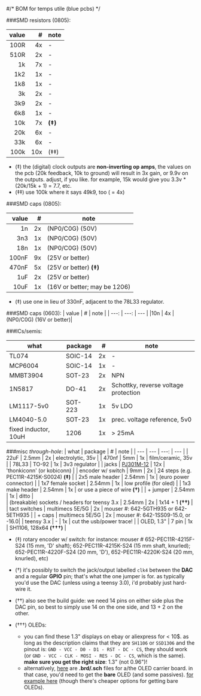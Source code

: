 #/* BOM for temps utile (blue pcbs) */


###SMD resistors (0805):

| value | # | note |
| ---: | ---: | --- |
|100R |		 4x | - |
| 510R |         2x | - |
| 1k  |       7x | - |
| 1k2  |         1x | - |
| 1k8  |         1x | - |
| 3k   |         2x | - |
| 3k9  |        2x | - |
| 6k8  |        1x | - |
| 10k  |         7x | **(‡)** |
| 20k  |         6x  | - | 
| 33k |          6x  | - |
| 100k |         10x | (‡‡) |

- (‡) the (digital) clock outputs are **non-inverting op amps**, the values on the pcb (20k feedback, 10k to ground) will result in 3x gain, or 9.9v on the outputs. adjust, if you like. for example, 15k would give you 3.3v * (20k/15k + 1) = 7.7, etc.
- (‡‡) use 100k where it says 49k9, too ( = 4x)


###SMD caps (0805):

| value | # | note |
| ---: | ---: | --- |
| 1n    | 2x  |(NP0/C0G) (50V)|
|3n3   |1x |(NP0/C0G) (50V)|
|18n   | 1x |(NP0/C0G) (50V)|
|100nF | 9x | (25V or better)|
|470nF | 5x | (25V or better) **(‡)**|
| 1uF   | 2x | (25V or better)|
|10uF  | 1x |(16V or better; may be 1206)|

- (‡) use one in lieu of 330nF, adjacent to the 78L33 regulator.

###SMD caps (0603):
| value | # | note |
| ---: | ---: | --- |
|10n   | 4x | (NP0/C0G) (16V or better)|

###ICs/semis:

| what | package | # | note |
| --- | --- | ---: | --- |
| TL074 | SOIC-14 | 2x | - |
| MCP6004 | SOIC-14 | 1x | - |
| MMBT3904 | SOT-23 | 2x | NPN |
| 1N5817 | DO-41 | 2x | Schottky, reverse voltage protection|
| LM1117-5v0 | SOT-223 | 1x | 5v LDO |
| LM4040-5.0 | SOT-23 |  1x | prec. voltage reference, 5v0|
| fixed inductor, 10uH | 1206 | 1x |  > 25mA |

###misc *through-hole*:
| what | package | # | note |
| --- | --- | ---: | --- |
| 22uF | 2.5mm | 2x |  electrolytic, 35v | 
| 470nf | 5mm |  1x | film/ceramic, 35v | 
| 78L33 |  TO-92 | 1x | 3v3 regulator | 
|  jacks | [PJ301M-12](https://www.thonk.co.uk/shop/3-5mm-jacks/) | 12x |  'thonkiconn' (or kobiconn) | 
| encoder w/ switch | 9mm | 2x | 24 steps (e.g. PEC11R-4215K-S0024) **(‡)**  | 
|  2x5 male header | 2.54mm |  1x |  (euro power connector) | 
|  1x7 female socket |  2.54mm  |  1x |  low profile (for oled) | 
|  1x3 make header |  2.54mm |  1x | or use a piece of wire **(†)**  | 
|  + jumper |  2.54mm |  1x |  ditto |  
|  (breakable) sockets / headers for teensy 3.x |  2.54mm | 2x | 1x14 + 1 **(††)** | 
| tact switches | multimecs 5E/5G | 2x  | mouser #: 642-5GTH935 or 642-5ETH935 |
| + caps | multimecs 5E/5G | 2x | mouser #: 642-1SS09-15.0, or -16.0| 
| teensy 3.x | - | 1x | cut the usb/power trace! |
| OLED, 1.3" | 7 pin | 1x | SH1106, 128x64 **(†††)** |

- (‡) rotary encoder w/ switch: for instance: mouser # 652-PEC11R-4215F-S24 (15 mm, 'D' shaft); 652-PEC11R-4215K-S24 (15 mm shaft, knurled); 652-PEC11R-4220F-S24 (20 mm, 'D'), 652-PEC11R-4220K-S24 (20 mm, knurled), etc)

- (†) it's possibly to switch the jack/output labelled `clk4` between the **DAC** and a regular **GPIO** pin; that's what the one jumper is for. as typically you'd use the DAC (unless using a teensy 3.0), i'd probably just hard-wire it.

- (††) also see the build guide: we need 14 pins on either side plus the DAC pin, so best to simply use 14 on the one side, and 13 + 2 on the other.

- (†††) OLEDs:
  - you can find these 1.3" displays on ebay or aliexpress for < 10$. as long as the description claims that they are `SH1106` or `SSD1306` and the pinout is: `GND - VCC - D0 - D1 - RST - DC - CS`, they should work (or `GND - VCC - CLK - MOSI - RES - DC - CS`, which is the same). **make sure you get the right size**: 1.3" (not 0.96")! 
  - alternatively, [here](https://github.com/mxmxmx/O_C/tree/master/hardware/gerbers/128x64_1_3_oled) are **.brd/.sch** files for a/the OLED carrier board. in that case, you'd need to get the **bare** OLED (and some passives). [for example here](http://www.buydisplay.com/default/serial-spi-1-3-inch-128x64-oled-display-module-ssd1306-white-on-black) (though there's cheaper options for getting bare OLEDs).















